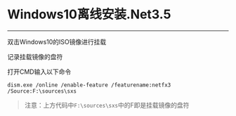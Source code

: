 # Windows10离线安装.Net3.5

---

双击Windows10的ISO镜像进行挂载

记录挂载镜像的盘符

打开CMD输入以下命令

```
dism.exe /online /enable-feature /featurename:netfx3 /Source:F:\sources\sxs
```

> 注意：上方代码中`F:\sources\sxs`中的F即是挂载镜像的盘符